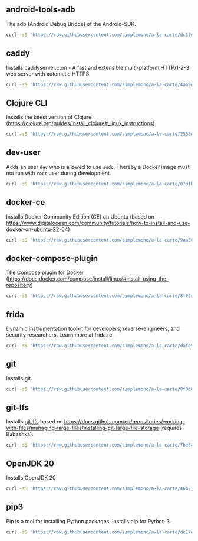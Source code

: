 ## android-tools-adb

The adb (Android Debug Bridge) of the Android-SDK.

```bash
curl -sS 'https://raw.githubusercontent.com/simplemono/a-la-carte/dc17eb5b2c3b4ddd38747b2a268913de242bfd6f/android-tools-adb/install' | bash
```

## caddy

Installs caddyserver.com - A fast and extensible multi-platform
 HTTP/1-2-3 web server with automatic HTTPS

```bash
curl -sS 'https://raw.githubusercontent.com/simplemono/a-la-carte/4ab9d35b9d037a8dbbe8e9e6978c4dcc43b8fb1b/caddy/install' | bash
```

## Clojure CLI

Installs the latest version of
Clojure (https://clojure.org/guides/install_clojure#_linux_instructions)

```bash
curl -sS 'https://raw.githubusercontent.com/simplemono/a-la-carte/2555ec6605a704704737d2d22be77d84c1f5f4ad/clojure/install' | bash
```

## dev-user

Adds an user `dev` who is allowed to use `sudo`. Thereby a Docker image must not run with `root` user during development.

```bash
curl -sS 'https://raw.githubusercontent.com/simplemono/a-la-carte/07dfbcdea76d89374eab4584af8e61bf528fa3ec/dev-user/install' | bash
```

## docker-ce

Installs Docker Community Edition (CE) on Ubuntu (based on https://www.digitalocean.com/community/tutorials/how-to-install-and-use-docker-on-ubuntu-22-04)

```bash
curl -sS 'https://raw.githubusercontent.com/simplemono/a-la-carte/9aa5cbc72a10fd6f59c0ef873db2a0b6fda4693a/docker-ce/install' | bash
```

## docker-compose-plugin

The Compose plugin for Docker (https://docs.docker.com/compose/install/linux/#install-using-the-repository)

```bash
curl -sS 'https://raw.githubusercontent.com/simplemono/a-la-carte/8f65408ba3b0a448ee00c51c3aeb96b511347642/docker-compose-plugin/install' | bash
```

## frida

Dynamic instrumentation toolkit for developers, reverse-engineers, and security researchers. Learn more at frida.re.

```bash
curl -sS 'https://raw.githubusercontent.com/simplemono/a-la-carte/dafe5af58096a5f051b8b0e44daaa2c236bae352/frida/install' | bash
```

## git

Installs git.

```bash
curl -sS 'https://raw.githubusercontent.com/simplemono/a-la-carte/8f0c6cd47e375be3aa4d461fa587469fececea3f/git/install' | bash
```

## git-lfs

Installs [git-lfs](https://git-lfs.com/) based on
 https://docs.github.com/en/repositories/working-with-files/managing-large-files/installing-git-large-file-storage (requires
 Babashka).

```bash
curl -sS 'https://raw.githubusercontent.com/simplemono/a-la-carte/7be543c3299a5a8c570d73b5e3da456b93242510/git-lfs/install' | bb
```

## OpenJDK 20

Installs OpenJDK 20

```bash
curl -sS 'https://raw.githubusercontent.com/simplemono/a-la-carte/46b211275ce6ea4080a921e01005960e122675de/openjdk-20/install' | bash
```

## pip3

Pip is a tool for installing Python packages. Installs pip for Python 3.

```bash
curl -sS 'https://raw.githubusercontent.com/simplemono/a-la-carte/dc17eb5b2c3b4ddd38747b2a268913de242bfd6f/pip3/install' | bash
```
